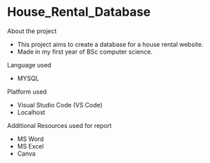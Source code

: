 # House_Rental_Database

About the project
- This project aims to create a database for a house rental website.
- Made in my first year of BSc computer science.

Language used 
- MYSQL

Platform used 
- Visual Studio Code (VS Code)
- Localhost

Additional Resources used for report
  - MS Word
  - MS Excel
  - Canva
